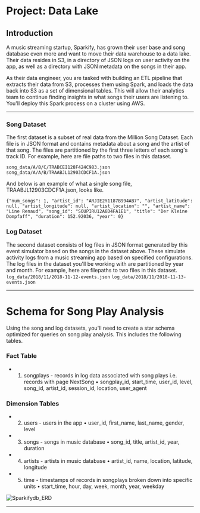 # Project: Data Lake
## Introduction

A music streaming startup, Sparkify, has grown their user base and song database even more and want to move their data warehouse to a data lake. Their data resides in S3, in a directory of JSON logs on user activity on the app, as well as a directory with JSON metadata on the songs in their app.

As their data engineer, you are tasked with building an ETL pipeline that extracts their data from S3, processes them using Spark, and loads the data back into S3 as a set of dimensional tables. This will allow their analytics team to continue finding insights in what songs their users are listening to. You'll deploy this Spark process on a cluster using AWS.

***

### Song Dataset

The first dataset is a subset of real data from the Million Song Dataset. Each file is in JSON format and contains metadata about a song and the artist of that song. The files are partitioned by the first three letters of each song's track ID. For example, here are file paths to two files in this dataset.

```song_data/A/B/C/TRABCEI128F424C983.json```
```song_data/A/A/B/TRAABJL12903CDCF1A.json```

And below is an example of what a single song file, TRAABJL12903CDCF1A.json, looks like.

```{"num_songs": 1, "artist_id": "ARJIE2Y1187B994AB7", "artist_latitude": null, "artist_longitude": null, "artist_location": "", "artist_name": "Line Renaud", "song_id": "SOUPIRU12A6D4FA1E1", "title": "Der Kleine Dompfaff", "duration": 152.92036, "year": 0}```

### Log Dataset

The second dataset consists of log files in JSON format generated by this event simulator based on the songs in the dataset above. These simulate activity logs from a music streaming app based on specified configurations.
The log files in the dataset you'll be working with are partitioned by year and month. For example, here are filepaths to two files in this dataset.
```log_data/2018/11/2018-11-12-events.json```
```log_data/2018/11/2018-11-13-events.json```

***

# Schema for Song Play Analysis

Using the song and log datasets, you'll need to create a star schema optimized for queries on song play analysis. This includes the following tables.

### Fact Table

- 1. songplays - records in log data associated with song plays i.e. records with page NextSong
  • songplay_id, start_time, user_id, level, song_id, artist_id, session_id, location, user_agent
  
### Dimension Tables

- 2. users - users in the app
  • user_id, first_name, last_name, gender, level
- 3. songs - songs in music database
  • song_id, title, artist_id, year, duration
- 4. artists - artists in music database
  • artist_id, name, location, latitude, longitude
- 5. time - timestamps of records in songplays broken down into specific units
  • start_time, hour, day, week, month, year, weekday

<!-- width="21px"   (https://www.linkedin.com/in/nagy99/) -->
<img alt="Sparkifydb_ERD" src="sparkifydb_erd.png" />

***

